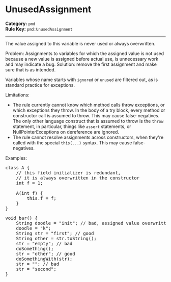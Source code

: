 # UnusedAssignment
**Category:** `pmd`<br/>
**Rule Key:** `pmd:UnusedAssignment`<br/>


-----

The value assigned to this variable is never used or always overwritten.

Problem: Assignments to variables for which the assigned value is not used because a new value is assigned before actual use, is unnecessary work and may indicate a bug.
Solution: remove the first assignment and make sure that is as intended.

Variables whose name starts with `ignored` or `unused` are filtered out, as
is standard practice for exceptions.

Limitations:
* The rule currently cannot know which method calls throw exceptions, or which exceptions they throw.
  In the body of a try block, every method or constructor call is assumed to throw.  This may cause false-negatives.
  The only other language construct that is assumed to throw is the `throw` statement, in particular,
  things like `assert` statements, or NullPointerExceptions on dereference are ignored.
* The rule cannot resolve assignments across constructors, when they're called with the special
  `this(...)` syntax. This may cause false-negatives.

Examples:
<pre>
class A {
    // this field initializer is redundant,
    // it is always overwritten in the constructor
    int f = 1;

    A(int f) {
        this.f = f;
    }
}
</pre>

<pre>
void bar() {
    String doodle = "init"; // bad, assigned value overwritten, not used
    doodle = "k";
    String str = "first"; // good
    String other = str.toString();
    str = "empty"; // bad
    doSomething();
    str = "other"; // good
    doSomethingWith(str);
    str = ""; // bad
    str = "second";
}
</pre>

